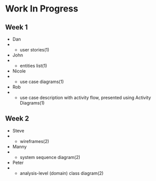 # Work In Progress

## Week 1

- Dan
- - user stories(1)
- John 
- - entities list(1)
- Nicole 
- - use case diagrams(1)
- Rob
- - use case description with activity flow, presented using Activity Diagrams(1)

## Week 2

- Steve
- - wireframes(2)
- Manny
- - system sequence diagram(2)
- Peter
- - analysis-level (domain) class diagram(2)